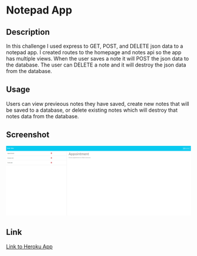 # Notepad App

## Description
In this challenge I used express to GET, POST, and DELETE json data to a notepad app. I created routes to the homepage and notes api so the app has multiple views. When the user saves a note it will POST the json data to the database. The user can DELETE a note and it will destroy the json data from the database.

## Usage
Users can view previeous notes they have saved, create new notes that will be saved to a database, or delete existing notes which will destroy that notes data from the database.

## Screenshot
![Screenshot of Notepad App](./screenshots/Note%20Taker.png)

## Link
[Link to Heroku App](https://tranquil-fortress-57336-6c2e05449c96.herokuapp.com/)